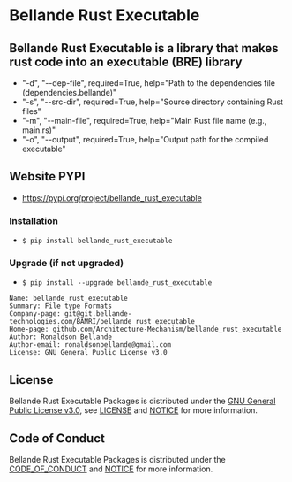 # Bellande Rust Executable

## Bellande Rust Executable is a library that makes rust code into an executable (BRE) library
- "-d", "--dep-file", required=True, help="Path to the dependencies file (dependencies.bellande)"
- "-s", "--src-dir", required=True, help="Source directory containing Rust files"
- "-m", "--main-file", required=True, help="Main Rust file name (e.g., main.rs)"
- "-o", "--output", required=True, help="Output path for the compiled executable"

## Website PYPI
- https://pypi.org/project/bellande_rust_executable

### Installation
- `$ pip install bellande_rust_executable`

### Upgrade (if not upgraded)
- `$ pip install --upgrade bellande_rust_executable`

```
Name: bellande_rust_executable
Summary: File type Formats
Company-page: git@git.bellande-technologies.com/BAMRI/bellande_rust_executable
Home-page: github.com/Architecture-Mechanism/bellande_rust_executable
Author: Ronaldson Bellande
Author-email: ronaldsonbellande@gmail.com
License: GNU General Public License v3.0
```

## License
Bellande Rust Executable Packages is distributed under the [GNU General Public License v3.0](https://www.gnu.org/licenses/gpl-3.0.en.html), see [LICENSE](https://github.com/Architecture-Mechanism/bellande_rust_executable/blob/main/LICENSE) and [NOTICE](https://github.com/Architecture-Mechanism/bellande_rust_executable/blob/main/LICENSE) for more information.

## Code of Conduct
Bellande Rust Executable Packages is distributed under the [CODE_OF_CONDUCT](https://github.com/Architecture-Mechanism/bellande_rust_executable/blob/main/CODE_OF_CONDUCT.md) and [NOTICE](https://github.com/Architecture-Mechanism/bellande_rust_executable/blob/main/CODE_OF_CONDUCT.md) for more information.
